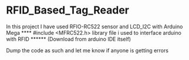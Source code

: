 # RFID_Based_Tag_Reader
In this project I have used RFIO-RC522 sensor and LCD_I2C with Arduino Mega
**** #include <MFRC522.h> library file i used to interface arduino with RFID ****** (Download from arduino IDE itself)

Dump the code as such and let me know if anyone is getting errors

